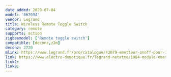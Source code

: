 ```yaml
---
date_added: 2020-07-04
model: '067694'
vendor: Legrand
title: Wireless Remote Toggle Switch
category: remote
supports: action
zigbeemodel: ['Remote toggle switch']
compatible: [deconz,z2m]
deconz: 2720
mlink: https://www.legrand.fr/pro/catalogue/43079-emetteur-onoff-pour-interrupteur-ou-poussoir/module-emetteur-connecte-pour-installation-with-netatmo-pour-transformer-va-et-vient-filaire-en-version-sans-fil
link: https://www.electro-domotique.fr/legrand-netatmo/1984-module-emetteur-sans-fil-onoff-pour-va-et-vient-with-netatmo-legrand-067694.html
link2: 
link3: 
---
```

